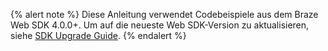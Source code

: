 {% alert note %}
Diese Anleitung verwendet Codebeispiele aus dem Braze Web SDK 4.0.0+. Um auf die neueste Web SDK-Version zu aktualisieren, siehe [SDK Upgrade Guide](https://github.com/braze-inc/braze-web-sdk/blob/master/UPGRADE_GUIDE.md).
{% endalert %}
